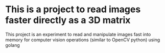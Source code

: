 # This is a project to read images faster directly as a 3D matrix

This project is an experiment to read and manipulate images fast into memory for computer vision operations (similar to OpenCV python) using golang